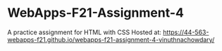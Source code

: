 # WebApps-F21-Assignment-4
A practice assignment for HTML with CSS
Hosted at: https://44-563-webapps-f21.github.io/webapps-f21-assignment-4-vinuthnachowdary/
